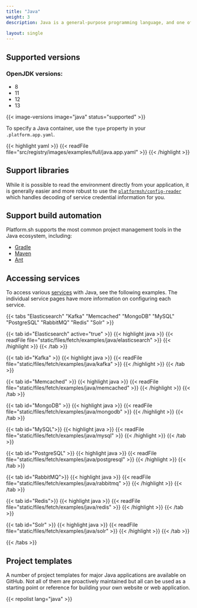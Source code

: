 ```yaml
---
title: "Java"
weight: 3
description: Java is a general-purpose programming language, and one of the most popular in the world today. Platform.sh supports Java runtimes that can be used with build management tools such as Gradle, Maven, and Ant.
 
layout: single
---
```


## Supported versions

### OpenJDK versions:

* 8
* 11
* 12
* 13

{{< image-versions image="java" status="supported" >}}

To specify a Java container, use the `type` property in your `.platform.app.yaml`.

{{< highlight yaml >}}
{{< readFile file="src/registry/images/examples/full/java.app.yaml" >}}
{{< /highlight >}}

## Support libraries

While it is possible to read the environment directly from your application, it is generally easier and more robust to use the [`platformsh/config-reader`](https://github.com/platformsh/config-reader-java) which handles decoding of service credential information for you.

## Support build automation

Platform.sh supports the most common project management tools in the Java ecosystem, including:

* [Gradle](https://gradle.org/)
* [Maven](https://maven.apache.org/)
* [Ant](https://ant.apache.org/)


## Accessing services

To access various [services](/configuration/services.html) with Java, see the following examples.  The individual service pages have more information on configuring each service.

{{< tabs "Elasticsearch" "Kafka" "Memcached" "MongoDB" "MySQL" "PostgreSQL" "RabbitMQ" "Redis" "Solr" >}}

{{< tab id="Elasticsearch" active="true" >}}
{{< highlight java >}}
{{< readFile file="static/files/fetch/examples/java/elasticsearch" >}}
{{< /highlight >}}
{{< /tab >}}

{{< tab id="Kafka" >}}
{{< highlight java >}}
{{< readFile file="static/files/fetch/examples/java/kafka" >}}
{{< /highlight >}}
{{< /tab >}}

{{< tab id="Memcached" >}}
{{< highlight java >}}
{{< readFile file="static/files/fetch/examples/java/memcached" >}}
{{< /highlight >}}
{{< /tab >}}

{{< tab id="MongoDB" >}}
{{< highlight java >}}
{{< readFile file="static/files/fetch/examples/java/mongodb" >}}
{{< /highlight >}}
{{< /tab >}}

{{< tab id="MySQL">}}
{{< highlight java >}}
{{< readFile file="static/files/fetch/examples/java/mysql" >}}
{{< /highlight >}}
{{< /tab >}}

{{< tab id="PostgreSQL" >}}
{{< highlight java >}}
{{< readFile file="static/files/fetch/examples/java/postgresql" >}}
{{< /highlight >}}
{{< /tab >}}

{{< tab id="RabbitMQ">}}
{{< highlight java >}}
{{< readFile file="static/files/fetch/examples/java/rabbitmq" >}}
{{< /highlight >}}
{{< /tab >}}

{{< tab id="Redis">}}
{{< highlight java >}}
{{< readFile file="static/files/fetch/examples/java/redis" >}}
{{< /highlight >}}
{{< /tab >}}

{{< tab id="Solr" >}}
{{< highlight java >}}
{{< readFile file="static/files/fetch/examples/java/solr" >}}
{{< /highlight >}}
{{< /tab >}}

{{< /tabs >}}

## Project templates

A number of project templates for major Java applications are available on GitHub. Not all of them are proactively maintained but all can be used as a starting point or reference for building your own website or web application.

{{< repolist lang="java" >}}

